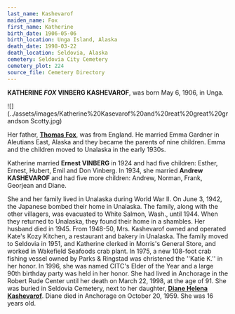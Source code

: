 ```yaml
---
last_name: Kashevarof
maiden_name: Fox
first_name: Katherine 
birth_date: 1906-05-06
birth_location: Unga Island, Alaska
death_date: 1998-03-22
death_location: Seldovia, Alaska
cemetery: Seldovia City Cemetery
cemetery_plot: 224
source_file: Cemetery Directory
---
```

**KATHERINE *FOX* VINBERG KASHEVAROF**, was born May 6, 1906, in Unga. 

![](../assets/images/Katherine%20Kasevarof%20and%20reat%20great%20grandson Scotty.jpg)

Her father, [**Thomas Fox**](../_families/Fox_Family.md), was from England. He married Emma
Gardner in Aleutians East, Alaska and they became the parents of nine
children. Emma and the children moved to Unalaska in the early 1930s.

Katherine married **Ernest VINBERG** in 1924 and had five children:
Esther, Ernest, Hubert, Emil and Don Vinberg. In 1934, she married
**Andrew KASHEVAROF** and had five more children: Andrew, Norman, Frank,
Georjean and Diane.

She and her family lived in Unalaska during World War II. On June 3,
1942, the Japanese bombed their home in Unalaska. The family, along with
the other villagers, was evacuated to White Salmon, Wash., until 1944.
When they returned to Unalaska, they found their home in a shambles. Her
husband died in 1945. From 1948-50, Mrs. Kashevarof owned and operated
Kate's Kozy Kitchen, a restaurant and bakery in Unalaska. The family
moved to Seldovia in 1951, and Katherine clerked in Morris's General
Store, and worked in Wakefield Seafoods crab plant. In 1975, a new
108-foot crab fishing vessel owned by Parks & Ringstad was christened
the ''Katie K.'' in her honor. In 1996, she was named CITC's Elder of
the Year and a large 90th birthday party was held in her honor. She had
lived in Anchorage in the Robert Rude Center until her death on March
22, 1998, at the age of 91. She was buried in Seldovia Cemetery, next to
her daughter, [**Diane Helena Kashevarof**](./Kashevarof_Diane.md). Diane died in Anchorage on
October 20, 1959. She was 16 years old.
